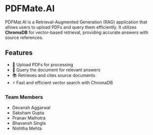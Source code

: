 # PDFMate.AI
PDFMat.AI is a Retrieval-Augmented Generation (RAG) application that allows users to upload PDFs and query them efficiently. It utilizes **ChromaDB** for vector-based retrieval, providing accurate answers with source references.

## Features
- 📄 Upload PDFs for processing
- 🔎 Query the document for relevant answers
- 📚 Retrieves and cites source documents
- ⚡ Fast and efficient vector search with ChromaDB
<h3>Team Members</h3>
<ul>
  <li>Devansh Aggarwal</li>
  <li>Saksham Gupta</li>
  <li>Pranav Malhotra</li>
  <li>Bhavansh Singla</li>
  <li>Nishtha Mehta</li>
</ul>
